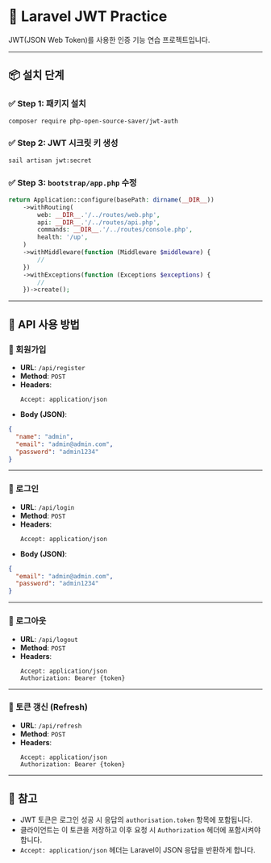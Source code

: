 # 🔐 Laravel JWT Practice

JWT(JSON Web Token)를 사용한 인증 기능 연습 프로젝트입니다.

---

## 📦 설치 단계

### ✅ Step 1: 패키지 설치
```bash
composer require php-open-source-saver/jwt-auth
```

### ✅ Step 2: JWT 시크릿 키 생성
```bash
sail artisan jwt:secret
```

### ✅ Step 3: `bootstrap/app.php` 수정

```php
return Application::configure(basePath: dirname(__DIR__))
    ->withRouting(
        web: __DIR__.'/../routes/web.php',
        api: __DIR__.'/../routes/api.php',
        commands: __DIR__.'/../routes/console.php',
        health: '/up',
    )
    ->withMiddleware(function (Middleware $middleware) {
        //
    })
    ->withExceptions(function (Exceptions $exceptions) {
        //
    })->create();
```

---

## 🚀 API 사용 방법

### 🔹 회원가입

- **URL**: `/api/register`
- **Method**: `POST`
- **Headers**:
  ```
  Accept: application/json
  ```
- **Body (JSON)**:
```json
{
  "name": "admin",
  "email": "admin@admin.com",
  "password": "admin1234"
}
```

---

### 🔹 로그인

- **URL**: `/api/login`
- **Method**: `POST`
- **Headers**:
  ```
  Accept: application/json
  ```
- **Body (JSON)**:
```json
{
  "email": "admin@admin.com",
  "password": "admin1234"
}
```

---

### 🔹 로그아웃

- **URL**: `/api/logout`
- **Method**: `POST`
- **Headers**:
  ```
  Accept: application/json  
  Authorization: Bearer {token}
  ```

---

### 🔹 토큰 갱신 (Refresh)

- **URL**: `/api/refresh`
- **Method**: `POST`
- **Headers**:
  ```
  Accept: application/json  
  Authorization: Bearer {token}
  ```

---

## 🧾 참고

- JWT 토큰은 로그인 성공 시 응답의 `authorisation.token` 항목에 포함됩니다.
- 클라이언트는 이 토큰을 저장하고 이후 요청 시 `Authorization` 헤더에 포함시켜야 합니다.
- `Accept: application/json` 헤더는 Laravel이 JSON 응답을 반환하게 합니다.

